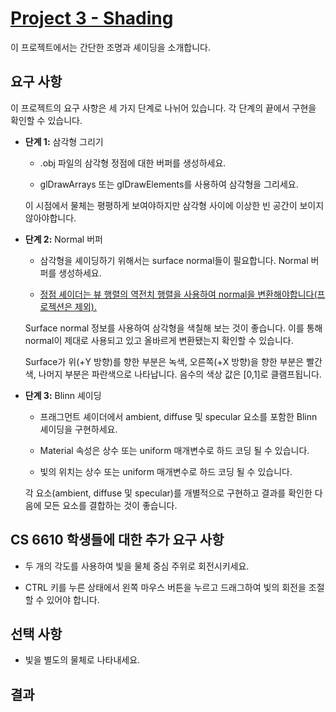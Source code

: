 # [Project 3 - Shading](https://graphics.cs.utah.edu/courses/cs6610/spring2021/?prj=3)
이 프로젝트에서는 간단한 조명과 셰이딩을 소개합니다.

## 요구 사항
이 프로젝트의 요구 사항은 세 가지 단계로 나뉘어 있습니다. 각 단계의 끝에서 구현을 확인할 수 있습니다.
* **단계 1:** 삼각형 그리기
  - .obj 파일의 삼각형 정점에 대한 버퍼를 생성하세요. <br>
  
  - glDrawArrays 또는 glDrawElements를 사용하여 삼각형을 그리세요.
 
  이 시점에서 물체는 평평하게 보여야하지만 삼각형 사이에 이상한 빈 공간이 보이지 않아야합니다.

* **단계 2:** Normal 버퍼
  - 삼각형을 셰이딩하기 위해서는 surface normal들이 필요합니다. Normal 버퍼를 생성하세요.
    
  - [정점 셰이더는 뷰 행렬의 역전치 행렬을 사용하여 normal을 변환해야합니다(프로젝션은 제외).](https://stackoverflow.com/questions/13654401/why-transform-normals-with-the-transpose-of-the-inverse-of-the-modelview-matrix)

  Surface normal 정보를 사용하여 삼각형을 색칠해 보는 것이 좋습니다. 이를 통해 normal이 제대로 사용되고 있고 올바르게 변환됐는지 확인할 수 있습니다. <br>
  
  Surface가 위(+Y 방향)를 향한 부분은 녹색, 오른쪽(+X 방향)을 향한 부분은 빨간색, 나머지 부분은 파란색으로 나타납니다. 음수의 색상 값은 [0,1]로 클램프됩니다.
 
* **단계 3:** Blinn 셰이딩
  - 프래그먼트 셰이더에서 ambient, diffuse 및 specular 요소를 포함한 Blinn 셰이딩을 구현하세요.
    
  - Material 속성은 상수 또는 uniform 매개변수로 하드 코딩 될 수 있습니다.
    
  - 빛의 위치는 상수 또는 uniform 매개변수로 하드 코딩 될 수 있습니다.
    
  각 요소(ambient, diffuse 및 specular)를 개별적으로 구현하고 결과를 확인한 다음에 모든 요소를 결합하는 것이 좋습니다.

## CS 6610 학생들에 대한 추가 요구 사항
* 두 개의 각도를 사용하여 빛을 물체 중심 주위로 회전시키세요.
  
* CTRL 키를 누른 상태에서 왼쪽 마우스 버튼을 누르고 드래그하여 빛의 회전을 조절할 수 있어야 합니다.

## 선택 사항
* 빛을 별도의 물체로 나타내세요.

## 결과
